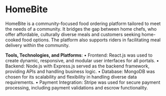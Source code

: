 # HomeBite
HomeBite is a community-focused food ordering platform tailored to meet the needs of  a community. It bridges the gap between home chefs,  who offer affordable, culturally diverse meals and customers seeking home-cooked  food options. The platform also supports riders in facilitating meal delivery within the community.

**Tools, Technologies, and Platforms**: 
• Frontend: React.js was used to create dynamic, responsive, and modular 
user interfaces for all portals. 
• Backend: Node.js with Express.js served as the backend framework, 
providing APIs and handling business logic. 
• Database: MongoDB was chosen for its scalability and flexibility in 
handling diverse data requirements. 
• Payment Integration: Stripe was used for secure payment processing, 
including payment validations and escrow functionality. 

